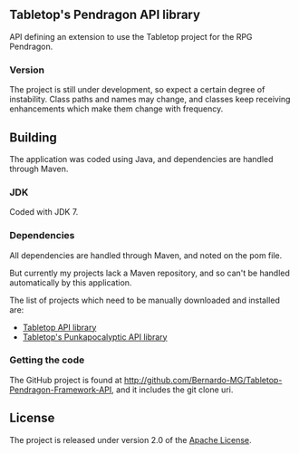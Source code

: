 ## Tabletop's Pendragon API library
API defining an extension to use the Tabletop project for the RPG Pendragon.

### Version
The project is still under development, so expect a certain degree of instability. Class paths and names may change, and classes keep receiving enhancements which make them change with frequency.

## Building
The application was coded using Java, and dependencies are handled through Maven.

### JDK
Coded with JDK 7.

### Dependencies
All dependencies are handled through Maven, and noted on the pom file.

But currently my projects lack a Maven repository, and so can't be handled automatically by this application.

The list of projects which need to be manually downloaded and installed are:
* [Tabletop API library][]
* [Tabletop's Punkapocalyptic API library][]

### Getting the code
The GitHub project is found at http://github.com/Bernardo-MG/Tabletop-Pendragon-Framework-API, and it includes the git clone uri.

## License
The project is released under version 2.0 of the [Apache License][].

[Apache License]: http://www.apache.org/licenses/LICENSE-2.0
[Tabletop API library]: http://github.com/Bernardo-MG/Tabletop-API
[Tabletop's Punkapocalyptic API library]: http://github.com/Bernardo-MG/Tabletop-Punkapocalyptic-Core